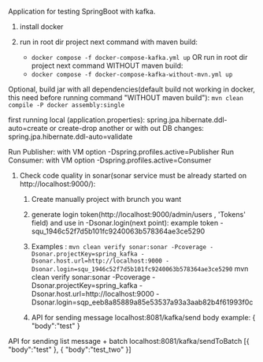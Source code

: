 Application for testing SpringBoot with kafka.

1) install docker

2) run in root dir project next command with maven build:
    - `docker compose -f docker-compose-kafka.yml up`
    OR run in root dir project next command WITHOUT maven build:
    - `docker compose -f docker-compose-kafka-without-mvn.yml up`

Optional, build jar with all dependencies(default build not working in docker, this need before running command "WITHOUT maven build"):
`mvn clean compile -P docker assembly:single`

first running local (application.properties):
spring.jpa.hibernate.ddl-auto=create or create-drop
another or with out DB changes:
spring.jpa.hibernate.ddl-auto=validate

Run Publisher: with VM option -Dspring.profiles.active=Publisher
Run Consumer: with VM option -Dspring.profiles.active=Consumer

1) Check code quality in sonar(sonar service must be already started on http://localhost:9000/):
    1) Create manually project with brunch you want
    2) generate login token(http://localhost:9000/admin/users , 'Tokens' field) and use in -Dsonar.login(next point): example token - squ_1946c52f7d5b101fc9240063b578364ae3ce5290
    3) Examples : `mvn clean verify sonar:sonar -Pcoverage -Dsonar.projectKey=spring_kafka -Dsonar.host.url=http://localhost:9000 -Dsonar.login=squ_1946c52f7d5b101fc9240063b578364ae3ce5290`
       mvn clean verify sonar:sonar -Pcoverage -Dsonar.projectKey=spring_kafka -Dsonar.host.url=http://localhost:9000 -Dsonar.login=sqp_eeb8a85889a85e53537a93a3aab82b4f61993f0c

   4) API for sending message localhost:8081/kafka/send
body example:
{
    "body":"test"
}

API for sending list message + batch
 localhost:8081/kafka/sendToBatch
[{
    "body":"test"
},
{
    "body":"test_two"
}]

